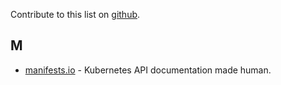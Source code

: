 Contribute to this list on [github](https://github.com/apollorion/awesome-k8s).

## M
- [manifests.io](https://manifests.io) - Kubernetes API documentation made human.
